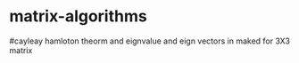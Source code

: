 # matrix-algorithms
#cayleay hamloton theorm and eignvalue and eign vectors in maked for 3X3 matrix
